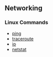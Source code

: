 ## Networking

### Linux Commands

- [ping](https://github.com/jonfernq/Learning/blob/main/OperatingSystems/Networking/Ping.md)
- [traceroute](https://github.com/jonfernq/Learning/blob/main/OperatingSystems/Networking/Traceroute.md)
- [ip](https://github.com/jonfernq/Learning/blob/main/OperatingSystems/Networking/IP.md)
- [netstat](https://github.com/jonfernq/Learning/blob/main/OperatingSystems/Networking/Netstat.md)
